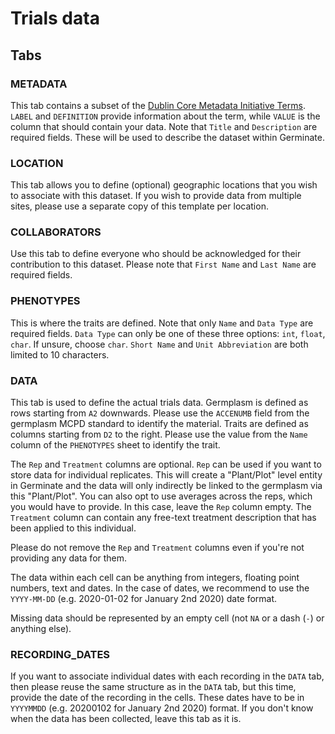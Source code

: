 # Trials data

## Tabs

### METADATA
This tab contains a subset of the [Dublin Core Metadata Initiative Terms](https://www.dublincore.org/specifications/dublin-core/dcmi-terms/). `LABEL` and `DEFINITION` provide information about the term, while `VALUE` is the column that should contain your data.
Note that `Title` and `Description` are required fields. These will be used to describe the dataset within Germinate.

### LOCATION
This tab allows you to define (optional) geographic locations that you wish to associate with this dataset. If you wish to provide data from multiple sites, please use a separate copy of this template per location.

### COLLABORATORS
Use this tab to define everyone who should be acknowledged for their contribution to this dataset. Please note that `First Name` and `Last Name` are required fields.

### PHENOTYPES
This is where the traits are defined. Note that only `Name` and `Data Type` are required fields. `Data Type` can only be one of these three options: `int`, `float`, `char`. If unsure, choose `char`. `Short Name` and `Unit Abbreviation` are both limited to 10 characters.

### DATA
This tab is used to define the actual trials data. Germplasm is defined as rows starting from `A2` downwards. Please use the `ACCENUMB` field from the germplasm MCPD standard to identify the material. Traits are defined as columns starting from `D2` to the right. Please use the value from the `Name` column of the `PHENOTYPES` sheet to identify the trait.

The `Rep` and `Treatment` columns are optional. `Rep` can be used if you want to store data for individual replicates. This will create a "Plant/Plot" level entity in Germinate and the data will only indirectly be linked to the germplasm via this "Plant/Plot". You can also opt to use averages across the reps, which you would have to provide. In this case, leave the `Rep` column empty. The `Treatment` column can contain any free-text treatment description that has been applied to this individual.

Please do not remove the `Rep` and `Treatment` columns even if you're not providing any data for them.

The data within each cell can be anything from integers, floating point numbers, text and dates. In the case of dates, we recommend to use the `YYYY-MM-DD` (e.g. 2020-01-02 for January 2nd 2020) date format.

Missing data should be represented by an empty cell (not `NA` or a dash (`-`) or anything else).

### RECORDING_DATES

If you want to associate individual dates with each recording in the `DATA` tab, then please reuse the same structure as in the `DATA` tab, but this time, provide the date of the recording in the cells. These dates have to be in `YYYYMMDD` (e.g. 20200102 for January 2nd 2020) format. If you don't know when the data has been collected, leave this tab as it is.